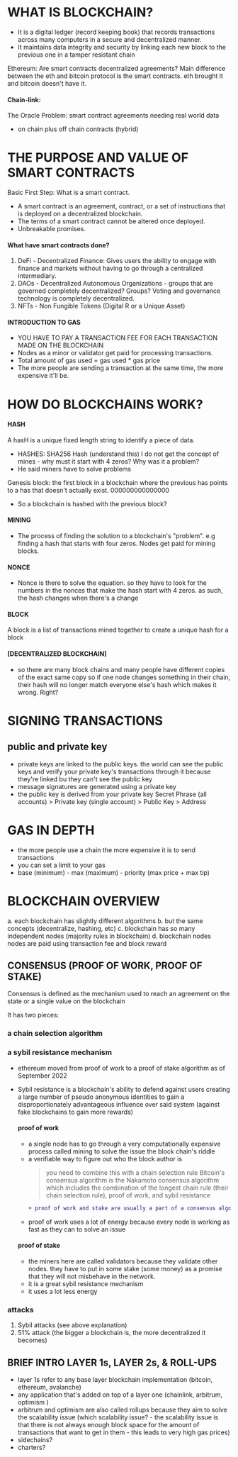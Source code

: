 # WHAT IS BLOCKCHAIN?

- It is a digital ledger (record keeping book) that records transactions across many computers in a secure and decentralized manner.
- It maintains data integrity and security by linking each new block to the previous one in a tamper resistant chain

Ethereum: Are smart contracts decentralized agreements?
Main difference between the eth and bitcoin protocol is the smart contracts. eth brought it and bitcoin doesn't have it.

#### Chain-link:

The Oracle Problem: smart contract agreements needing real world data

- on chain plus off chain contracts (hybrid)

# THE PURPOSE AND VALUE OF SMART CONTRACTS

Basic First Step: What is a smart contract.

- A smart contract is an agreement, contract, or a set of instructions that is deployed on a decentralized blockchain.
- The terms of a smart contract cannot be altered once deployed.
- Unbreakable promises.

#### What have smart contracts done?

1. DeFi - Decentralized Finance: Gives users the ability to engage with finance and markets without having to go through a centralized intermediary.
2. DAOs - Decentralized Autonomous Organizations - groups that are governed completely decentralized? Groups? Voting and governance technology is completely decentralized.
3. NFTs - Non Fungible Tokens (Digital R or a Unique Asset)

#### INTRODUCTION TO GAS

- YOU HAVE TO PAY A TRANSACTION FEE FOR EACH TRANSACTION MADE ON THE BLOCKCHAIN
- Nodes as a minor or validator get paid for processing transactions.
- Total amount of gas used = gas used \* gas price
- The more people are sending a transaction at the same time, the more expensive it'll be.

# HOW DO BLOCKCHAINS WORK?

#### HASH

A hasH is a unique fixed length string to identify a piece of data.

- HASHES: SHA256 Hash (understand this)
  I do not get the concept of mines - why must it start with 4 zeros? Why was it a problem?
- He said miners have to solve problems

Genesis block: the first block in a blockchain where the previous has points to a has that doesn't actually exist. 000000000000000

- So a blockchain is hashed with the previous block?

#### MINING

- The process of finding the solution to a blockchain's "problem". e.g finding a hash that starts with four zeros. Nodes get paid for mining blocks.

#### NONCE

- Nonce is there to solve the equation. so they have to look for the numbers in the nonces that make the hash start with 4 zeros. as such, the hash changes when there's a change

#### BLOCK

A block is a list of transactions mined together to create a unique hash for a block

#### [DECENTRALIZED BLOCKCHAIN]

- so there are many block chains and many people have different copies of the exact same copy so if one node changes something in their chain, their hash will no longer match everyone else's hash which makes it wrong. Right?

# SIGNING TRANSACTIONS

## public and private key

- private keys are linked to the public keys. the world can see the public keys and verify your private key's transactions through it because they're linked bu they can't see the public key
- message signatures are generated using a private key
- the public key is derived from your private key
  Secret Phrase (all accounts) > Private key (single account) > Public Key > Address

# GAS IN DEPTH

- the more people use a chain the more expensive it is to send transactions
- you can set a limit to your gas
- base (minimum) - max (maximum) - priority (max price + max tip)

# BLOCKCHAIN OVERVIEW

a. each blockchain has slightly different algorithms
b. but the same concepts (decentralize, hashing, etc)
c. blockchain has so many independent nodes (majority rules in blockchain)
d. blockchain nodes nodes are paid using transaction fee and block reward

## CONSENSUS (PROOF OF WORK, PROOF OF STAKE)

Consensus is defined as the mechanism used to reach an agreement on the state or a single value on the blockchain

It has two pieces:

### a chain selection algorithm

### a sybil resistance mechanism

- ethereum moved from proof of work to a proof of stake algorithm as of September 2022
- Sybil resistance is a blockchain's ability to defend against users creating a large number of pseudo anonymous identities to gain a disproportionately advantageous influence over said system
  (against fake blockchains to gain more rewards)

  #### proof of work

  - a single node has to go through a very computationally expensive process called mining to solve the issue the block chain's riddle
  - a verifiable way to figure out who the block author is
    > you need to combine this with a chain selection rule
    > Bitcoin's consensus algorithm is the Nakamoto consensus algorithm which includes the combination of the longest chain rule (their chain selection rule), proof of work, and sybil resistance
    ```diff
    + proof of work and stake are usually a part of a consensus algorithm not just the consensus algorithm
    ```
  - proof of work uses a lot of energy because every node is working as fast as they can to solve an issue

  #### proof of stake

  - the miners here are called validators because they validate other nodes. they have to put in some stake (some money) as a promise that they will not misbehave in the network.
  - it is a great sybil resistance mechanism
  - it uses a lot less energy

### attacks

1. Sybil attacks (see above explanation)
2. 51% attack (the bigger a blockchain is, the more decentralized it becomes)

## BRIEF INTRO LAYER 1s, LAYER 2s, & ROLL-UPS

- layer 1s refer to any base layer blockchain implementation (bitcoin, ethereum, avalanche)
- any application that's added on top of a layer one (chainlink, arbitrum, optimism )
- arbitrum and optimism are also called rollups because they aim to solve the scalability issue (which scalability issue? - the scalability issue is that there is not always enough block space for the amount of transactions that want to get in them - this leads to very high gas prices)
- sidechains?
- charters?
